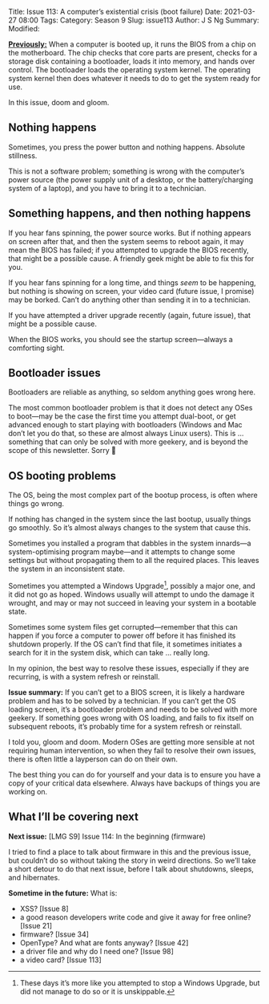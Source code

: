 Title: Issue 113: A computer’s existential crisis (boot failure)
Date: 2021-03-27 08:00
Tags: 
Category: Season 9
Slug: issue113
Author: J S Ng
Summary: 
Modified: 

[**Previously:**](https://buttondown.email/laymansguide/archive/) When a computer is booted up, it runs the BIOS from a chip on the motherboard. The chip checks that core parts are present, checks for a storage disk containing a bootloader, loads it into memory, and hands over control. The bootloader loads the operating system kernel. The operating system kernel then does whatever it needs to do to get the system ready for use.

In this issue, doom and gloom.

## Nothing happens

Sometimes, you press the power button and nothing happens. Absolute stillness.

This is not a software problem; something is wrong with the computer’s power source (the power supply unit of a desktop, or the battery/charging system of a laptop), and you have to bring it to a technician.

## Something happens, and then nothing happens

If you hear fans spinning, the power source works. But if nothing appears on screen after that, and then the system seems to reboot again, it may mean the BIOS has failed; if you attempted to upgrade the BIOS recently, that might be a possible cause. A friendly geek might be able to fix this for you.

If you hear fans spinning for a long time, and things *seem* to be happening, but nothing is showing on screen, your video card (future issue, I promise) may be borked. Can’t do anything other than sending it in to a technician.

If you have attempted a driver upgrade recently (again, future issue), that might be a possible cause.

When the BIOS works, you should see the startup screen—always a comforting sight.

## Bootloader issues

Bootloaders are reliable as anything, so seldom anything goes wrong here.

The most common bootloader problem is that it does not detect any OSes to boot—may be the case the first time you attempt dual-boot, or get advanced enough to start playing with bootloaders (Windows and Mac don’t let you do that, so these are almost always Linux users). This is … something that can only be solved with more geekery, and is beyond the scope of this newsletter. Sorry 😬

## OS booting problems

The OS, being the most complex part of the bootup process, is often where things go wrong.

If nothing has changed in the system since the last bootup, usually things go smoothly. So it’s almost always changes to the system that cause this.

Sometimes you installed a program that dabbles in the system innards—a system-optimising program maybe—and it attempts to change some settings but without propagating them to all the required places. This leaves the system in an inconsistent state.

Sometimes you attempted a Windows Upgrade[^1], possibly a major one, and it did not go as hoped. Windows usually will attempt to undo the damage it wrought, and may or may not succeed in leaving your system in a bootable state.

[^1]: These days it’s more like you attempted to stop a Windows Upgrade, but did not manage to do so or it is unskippable.

Sometimes some system files get corrupted—remember that this can happen if you force a computer to power off before it has finished its shutdown properly. If the OS can’t find that file, it sometimes initiates a search for it in the system disk, which can take … really long.

In my opinion, the best way to resolve these issues, especially if they are recurring, is with a system refresh or reinstall.

**Issue summary:** If you can’t get to a BIOS screen, it is likely a hardware problem and has to be solved by a technician. If you can’t get the OS loading screen, it’s a bootloader problem and needs to be solved with more geekery. If something goes wrong with OS loading, and fails to fix itself on subsequent reboots, it’s probably time for a system refresh or reinstall.

I told you, gloom and doom. Modern OSes are getting more sensible at not requiring human intervention, so when they fail to resolve their own issues, there is often little a layperson can do on their own.

The best thing you can do for yourself and your data is to ensure you have a copy of your critical data elsewhere. Always have backups of things you are working on.

## What I’ll be covering next

**Next issue:** [LMG S9] Issue 114: In the beginning (firmware)

I tried to find a place to talk about firmware in this and the previous issue, but couldn’t do so without taking the story in weird directions. So we’ll take a short detour to do that next issue, before I talk about shutdowns, sleeps, and hibernates.

**Sometime in the future:** What is:

- XSS? [Issue 8]
- a good reason developers write code and give it away for free online? [Issue 21]
- firmware? [Issue 34]
- OpenType? And what are fonts anyway? [Issue 42]
- a driver file and why do I need one? [Issue 98]
- a video card? [Issue 113]
